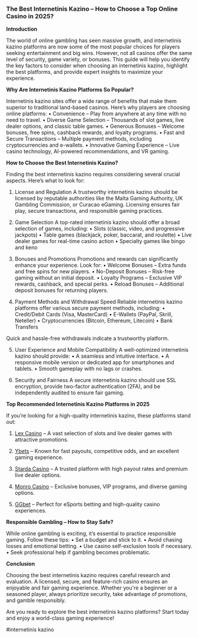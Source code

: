 ### The Best Internetinis Kazino – How to Choose a Top Online Casino in 2025?

**Introduction**

The world of online gambling has seen massive growth, and internetinis kazino platforms are now some of the most popular choices for players seeking entertainment and big wins. However, not all casinos offer the same level of security, game variety, or bonuses. This guide will help you identify the key factors to consider when choosing an internetinis kazino, highlight the best platforms, and provide expert insights to maximize your experience.

**Why Are Internetinis Kazino Platforms So Popular?**

Internetinis kazino sites offer a wide range of benefits that make them superior to traditional land-based casinos. Here’s why players are choosing online platforms:
• Convenience – Play from anywhere at any time with no need to travel.
• Diverse Game Selection – Thousands of slot games, live dealer options, and classic table games.
• Generous Bonuses – Welcome bonuses, free spins, cashback rewards, and loyalty programs.
• Fast and Secure Transactions – Multiple payment methods, including cryptocurrencies and e-wallets.
• Innovative Gaming Experience – Live casino technology, AI-powered recommendations, and VR gaming.

**How to Choose the Best Internetinis Kazino?**

Finding the best internetinis kazino requires considering several crucial aspects. Here’s what to look for:

1. License and Regulation
   A trustworthy internetinis kazino should be licensed by reputable authorities like the Malta Gaming Authority, UK Gambling Commission, or Curacao eGaming. Licensing ensures fair play, secure transactions, and responsible gaming practices.

2. Game Selection
   A top-rated internetinis kazino should offer a broad selection of games, including:
   • Slots (classic, video, and progressive jackpots)
   • Table games (blackjack, poker, baccarat, and roulette)
   • Live dealer games for real-time casino action
   • Specialty games like bingo and keno

3. Bonuses and Promotions
   Promotions and rewards can significantly enhance your experience. Look for:
   • Welcome Bonuses – Extra funds and free spins for new players.
   • No-Deposit Bonuses – Risk-free gaming without an initial deposit.
   • Loyalty Programs – Exclusive VIP rewards, cashback, and special perks.
   • Reload Bonuses – Additional deposit bonuses for returning players.

4. Payment Methods and Withdrawal Speed
   Reliable internetinis kazino platforms offer various secure payment methods, including:
   • Credit/Debit Cards (Visa, MasterCard)
   • E-Wallets (PayPal, Skrill, Neteller)
   • Cryptocurrencies (Bitcoin, Ethereum, Litecoin)
   • Bank Transfers

Quick and hassle-free withdrawals indicate a trustworthy platform.

5. User Experience and Mobile Compatibility
   A well-optimized internetinis kazino should provide:
   • A seamless and intuitive interface.
   • A responsive mobile version or dedicated app for smartphones and tablets.
   • Smooth gameplay with no lags or crashes.

6. Security and Fairness
   A secure internetinis kazino should use SSL encryption, provide two-factor authentication (2FA), and be independently audited to ensure fair gaming.

**Top Recommended Internetinis Kazino Platforms in 2025**

If you’re looking for a high-quality internetinis kazino, these platforms stand out:

1. [Lex Casino](https://data.ltbet.com/top/lex.casino/) – A vast selection of slots and live dealer games with attractive promotions.

2. [Ybets](https://data.ltbet.com/top/ybets/) – Known for fast payouts, competitive odds, and an excellent gaming experience.

3. [Starda Casino](https://data.ltbet.com/top/starda.casino/) – A trusted platform with high payout rates and premium live dealer options.

4. [Monro Casino](https://data.ltbet.com/top/monro/) – Exclusive bonuses, VIP programs, and diverse gaming options.

5. [GGbet](https://data.ltbet.com/top/ggbet/) – Perfect for eSports betting and high-quality casino experiences.

**Responsible Gambling – How to Stay Safe?**

While online gambling is exciting, it’s essential to practice responsible gaming. Follow these tips:
• Set a budget and stick to it.
• Avoid chasing losses and emotional betting.
• Use casino self-exclusion tools if necessary.
• Seek professional help if gambling becomes problematic.

**Conclusion**

Choosing the best internetinis kazino requires careful research and evaluation. A licensed, secure, and feature-rich casino ensures an enjoyable and fair gaming experience. Whether you're a beginner or a seasoned player, always prioritize security, take advantage of promotions, and gamble responsibly.

Are you ready to explore the best internetinis kazino platforms? Start today and enjoy a world-class gaming experience!

#internetinis kazino

